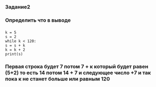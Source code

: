 ### Задание2
### Определить что в выводе  
### 

```
k = 5
s = 2
while k < 120:
s = s + k
k = k + 2
print(s)
```

### Первая строка будет 7 потом  7 + к который будет равен (5+2) то есть 14 потом 14 + 7 и следующее число  +7 и так пока к не станет больше или равным 120
